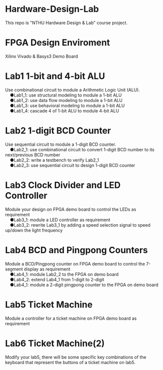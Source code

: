 # Hardware-Design-Lab
This repo is "NTHU Hardware Design &amp; Lab" course project.
# FPGA Design Enviroment
Xilinx Vivado & Basys3 Demo Board
# Lab1 1-bit and 4-bit ALU
Use combinational circuit to module a Arithmetic Logic Unit (ALU).<br>
&nbsp;&nbsp;&nbsp;&nbsp;●Lab1_1: use structural modeling to module a 1-bit ALU<br>
&nbsp;&nbsp;&nbsp;&nbsp;●Lab1_2: use data flow modeling to module a 1-bit ALU<br>
&nbsp;&nbsp;&nbsp;&nbsp;●Lab1_3: use behavioral modeling to module a 1-bit ALU<br>
&nbsp;&nbsp;&nbsp;&nbsp;●Lab1_4: cascade 4 of 1-bit ALU to module 4-bit ALU<br>
# Lab2 1-digit BCD Counter
Use sequential circuit to module a 1-digit BCD counter.<br>
&nbsp;&nbsp;&nbsp;&nbsp;●Lab2_1: use combinational circuit to convert 1-digit BCD number to its next/previous BCD number<br>
&nbsp;&nbsp;&nbsp;&nbsp;●Lab2_2: write a testbench to verify Lab2_1<br>
&nbsp;&nbsp;&nbsp;&nbsp;●Lab2_3: use sequential circuit to design 1-digit BCD counter<br>
# Lab3 Clock Divider and LED Controller
Module your design on FPGA demo board to control the LEDs as requirement<br>
&nbsp;&nbsp;&nbsp;&nbsp;●Lab3_1: module a LED controller as requirement<br>
&nbsp;&nbsp;&nbsp;&nbsp;●Lab3_2: rewrite Lab3_1 by adding a speed selection signal to speed up/down the light frequency<br>
# Lab4 BCD and Pingpong Counters
Module a BCD/Pingpong counter on FPGA demo board to control the 7-segment display as requirement<br>
&nbsp;&nbsp;&nbsp;&nbsp;●Lab4_1: module Lab2_2 to the FPGA on demo board<br>
&nbsp;&nbsp;&nbsp;&nbsp;●Lab4_2: extend Lab4_1 from 1-digit to 2-digit<br>
&nbsp;&nbsp;&nbsp;&nbsp;●Lab4_1: module a 2-digit pingpong counter to the FPGA on demo board<br>
# Lab5 Ticket Machine
Module a controller for a ticket machine on FPGA demo board as requirement<br>
# Lab6 Ticket Machine(2)
Modify your lab5, there will be some specific key combinations of the keyboard that represent the buttons of a ticket machine on lab5.<br>
